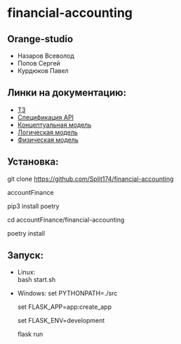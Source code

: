 # financial-accounting
## Orange-studio
 - Назаров Всеволод
 - Попов Сергей
 - Курдюков Павел
## Линки на документацию:
 - [ТЗ](https://drive.google.com/file/d/12CkJDKr_Eflnk-zWaBSYH7Zd6-0FX5tk/view)
 - [Спецификация API](https://docs.google.com/document/d/1xg3NZ3RpuQl9IU6-0tuarpGGm2oLYfA8KXk4T5s1i-E/edit)
 - [Концептуальная модель](https://drive.google.com/file/d/1pAKVBMlXmoawyK5nfflwhfDzvdU9OdWp/view) 
 - [Логическая модель](https://drive.google.com/file/d/1cGC8YWOpqPNwhYeId6UYIvbG5T2vCuWk/view) 
 - [Физическая модель](https://dbdesign.online/model/pSDA2teLCIHQ)

 ## Установка:

 git clone https://github.com/Split174/financial-accounting 

 accountFinance

 pip3 install poetry

 cd accountFinance/financial-accounting

 poetry install
 


 ## Запуск:
 - Linux:  
    bash start.sh
 - Windows: 
      set PYTHONPATH=./src

      set FLASK_APP=app:create_app

      set FLASK_ENV=development

      flask run

  
 